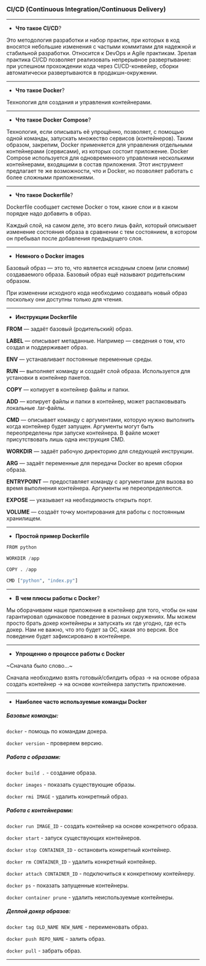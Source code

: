### CI/CD (Continuous Integration/Continuous Delivery)

***

* **Что такое CI/CD**?

Это методология разработки и набор практик, при которых в код вносятся небольшие изменения с частыми коммитами для надежной и стабильной разработки. Относится к DevOps и Agile практикам. Зрелая практика CI/CD позволяет реализовать непрерывное развертывание: при успешном прохождении кода через CI/CD-конвейер, сборки автоматически развертываются в продакшн-окружении.

***

* **Что такое Docker**?

Технология для создания и управления контейнерами.


***

* **Что такое Docker Compose**?

Технология, если описывать её упрощённо, позволяет, с помощью одной команды, запускать множество сервисов (контейнеров). Таким образом, закрепим, Docker применяется для управления отдельными контейнерами (сервисами), из которых состоит приложение. Docker Compose используется для одновременного управления несколькими контейнерами, входящими в состав приложения. Этот инструмент предлагает те же возможности, что и Docker, но позволяет работать с более сложными приложениями.

***

* **Что такое Dockerfile**?

Dockerfile сообщает системе Docker о том, какие слои и в каком порядке надо добавить в образ.

Каждый слой, на самом деле, это всего лишь файл, который описывает изменение состояния образа в сравнении с тем состоянием, в котором он пребывал после добавления предыдущего слоя. 

***

* **Немного о Docker images**

Базовый образ — это то, что является исходным слоем (или слоями) создаваемого образа. Базовый образ ещё называют родительским образом.

При изменении исходного кода необходимо создавать новый образ поскольку они доступны только для чтения.

***

* **Инструкции Dockerfile**

**FROM** — задаёт базовый (родительский) образ.

**LABEL** — описывает метаданные. Например — сведения о том, кто создал и поддерживает образ.

**ENV** — устанавливает постоянные переменные среды.

**RUN** — выполняет команду и создаёт слой образа. Используется для установки в контейнер пакетов.

**COPY** — копирует в контейнер файлы и папки.

**ADD** — копирует файлы и папки в контейнер, может распаковывать локальные .tar-файлы.

**CMD** — описывает команду с аргументами, которую нужно выполнить когда контейнер будет запущен. Аргументы могут быть переопределены при запуске контейнера. В файле может присутствовать лишь одна инструкция CMD.

**WORKDIR** — задаёт рабочую директорию для следующей инструкции.

**ARG** — задаёт переменные для передачи Docker во время сборки образа.

**ENTRYPOINT** — предоставляет команду с аргументами для вызова во время выполнения контейнера. Аргументы не переопределяются.

**EXPOSE** — указывает на необходимость открыть порт.

**VOLUME** — создаёт точку монтирования для работы с постоянным хранилищем.

***

* **Простой пример Dockerfile**

```python
FROM python

WORKDIR /app

COPY . /app

CMD ["python", "index.py"]
```

***

* **В чем плюсы работы с Docker**?

Мы оборачиваем наше приложение в контейнер для того, чтобы он нам гарантировал одинаковое поведение в разных окружениях. Мы можем просто брать докер контейнеры и запускать их где угодно, где есть докер. Нам не важно, что это будет за ОС, какая это версия. Все поведение будет зафиксировано в контейнере.

***

* **Упрощенно о процессе работы с Docker**

~Сначала было слово...~ 

Сначала необходимо взять готовый/сбилдить образ -> на основе образа создать контейнер -> на основе контейнера запустить приложение.

***

* **Наиболее часто используемые команды Docker**

##### Базовые команды:

`docker` - помощь по командам докера.

`docker version` - проверяем версию.

##### Работа с образами:

`docker build .` - создание образа.

`docker images` - показать существующие образы.

`docker rmi IMAGE` - удалить конкретный образ.

##### Работа с контейнерами:

`docker run IMAGE_ID` - создать контейнер на основе конкретного образа. 

`docker start` - запуск существующих контейнеров.

`docker stop CONTAINER_ID` - остановить конкретный контейнер.

`docker rm CONTAINER_ID` - удалить конкретный контейнер.

`docker attach CONTAINER_ID` - подключиться к конкретному контейнеру.

`docker ps` - показать запущенные контейнеры.

`docker container prune` - удалить неиспользуемые контейнеры.

##### Деплой докер образов:

`docker tag OLD_NAME NEW_NAME` - переименовать образ.

`docker push REPO_NAME` - залить образ.

`docker pull` - забрать образ.

***
